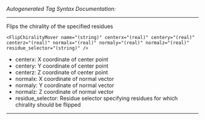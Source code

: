 _Autogenerated Tag Syntax Documentation:_

---
Flips the chirality of the specified residues

```
<FlipChiralityMover name="(string)" centerx="(real)" centery="(real)" centerz="(real)" normalx="(real)" normaly="(real)" normalz="(real)" residue_selector="(string)" />
```

-   centerx: X coordinate of center point
-   centery: Y coordinate of center point
-   centerz: Z coordinate of center point
-   normalx: X coordinate of normal vector
-   normaly: Y coordinate of normal vector
-   normalz: Z coordinate of normal vector
-   residue_selector: Residue selector specifying residues for which chirality should be flipped

---
